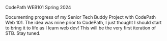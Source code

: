 CodePath WEB101 Spring 2024

Documenting progress of my Senior Tech Buddy Project with CodePath Web 101. 
The idea was mine prior to CodePath, I just thought I should start to bring it to life as I learn web dev!
This will be the very first iteration of STB. Stay tuned.
